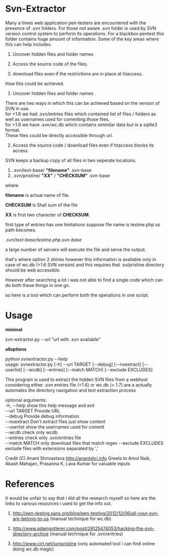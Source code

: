 Svn-Extractor
=============

Many a times web application pen-testers are encountered with the presence of .svn folders. For those not aware .svn folder is used by SVN version control system to perform its operations. For a blackbox pentest this folder contains huge amount of information.
Some of the key areas where this can help includes.

1) Uncover hidden files and folder names

2) Access the source code of the files.

3) download files even if the restrictions are in place at htaccess.

How this could be achieved.

1) Uncover hidden files and folder names

There are two ways in which this can be achieved based on the version of SVN in use.  
for <1.6 we had .svn/entries files which contained list of files / folders as well as usernames used for commiting those files.  
for >1.6 we have .svn/wc.db which contains simmilar data but in a sqlite3 format.  
These files could be directly accessible through url.

2) Access the source code / download files even if htaccess blocks its access.

SVN keeps a backup copy of all files in two seperate locations.

1) .svn/text-base/ **"filename"** .svn-base  
2) .svn/pristine/ **"XX"** / **"CHECKSUM"** .svn-base

where

**filename** is actual name of file.

**CHECKSUM** is Sha1 sum of the file

**XX** is first two character of **CHECKSUM**.

first type of entries has one limitations suppose file name is testme.php so path becomes.

*.svn/text-base/testme.php.svn-base*

a large number of servers will execute the file and serve the output.

that's where option 2 shines however this information is available only in case of wc.db (>1.6 SVN version) and this requires that .sv/pristine directory should be web accessible.

However after searching a lot i was not able to find a single code which can do both these things in one go.

so here is a tool which can perform both the operations in one script.

Usage
=====
**minimal**  

svn-extractor.py --url "url with .svn available"

**alloptions**  

python svnextractor.py --help  
usage: svnextractor.py [-h] --url TARGET [--debug] [--noextract] [--userlist] [--wcdb] [--entries] [--match MATCH] [--exclude EXCLUDES]

This program is used to extract the hidden SVN files from a webhost considering either .svn entries file (<1.6) or wc.db (> 1.7) are a actually automates the directory navigation and text extraction process  

optional arguments:  
  -h, --help    show this help message and exit  
  --url TARGET        Provide URL  
  --debug             Provide debug information  
  --noextract         Don't extract files just show content  
  --userlist          show the usernames used for commit  
  --wcdb              check only wcdb  
  --entries           check only .svn/entries file  
  --match MATCH       only download files that match regex
  --exclude EXCLUDES  exclude files with extensions separated by ','
  
Credit (C) Anant Shrivastava http://anantshri.info Greets to Amol Naik, Akash Mahajan, Prasanna K, Lava Kumar for valuable inputs  


References
==========
It would be unfair to say that i did all the research myself so here are the links to various resources i used to get the info out.

1) http://pen-testing.sans.org/blog/pen-testing/2012/12/06/all-your-svn-are-belong-to-us (manual technique for wc.db)

2) http://www.adamgotterer.com/post/28125474053/hacking-the-svn-directory-archive (manual technique for .svn/entries)

3) http://www.cirt.net/svnpristine (only automated tool i can find online doing wc.db magic)
